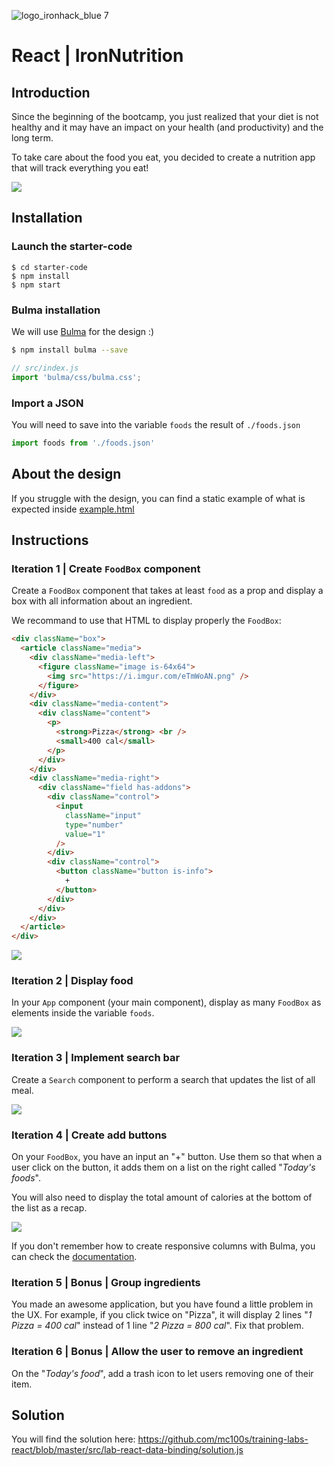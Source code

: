 ![logo_ironhack_blue 7](https://user-images.githubusercontent.com/23629340/40541063-a07a0a8a-601a-11e8-91b5-2f13e4e6b441.png)

# React | IronNutrition

## Introduction

Since the beginning of the bootcamp, you just realized that your diet is not healthy and it may have an impact on your health (and productivity) and the long term. 

To take care about the food you eat, you decided to create a nutrition app that will track everything you eat!


![](https://media.giphy.com/media/fH0dyqpPJRvTbiF5rJ/giphy.gif)

## Installation 

### Launch the starter-code

```
$ cd starter-code
$ npm install
$ npm start
```


### Bulma installation

We will use [Bulma](https://bulma.io/) for the design :)

```sh
$ npm install bulma --save
```

```javascript
// src/index.js
import 'bulma/css/bulma.css';
```

### Import a JSON

You will need to save into the variable `foods` the result of `./foods.json`
```js
import foods from './foods.json'
```


## About the design

If you struggle with the design, you can find a static example of what is expected inside [example.html](example.html)


## Instructions

### Iteration 1 | Create `FoodBox` component

Create a `FoodBox` component that takes at least `food` as a prop and display a box with all information about an ingredient.

We recommand to use that HTML to display properly the `FoodBox`:

```html
<div className="box">
  <article className="media">
    <div className="media-left">
      <figure className="image is-64x64">
        <img src="https://i.imgur.com/eTmWoAN.png" />
      </figure>
    </div>
    <div className="media-content">
      <div className="content">
        <p>
          <strong>Pizza</strong> <br />
          <small>400 cal</small>
        </p>
      </div>
    </div>
    <div className="media-right">
      <div className="field has-addons">
        <div className="control">
          <input
            className="input"
            type="number" 
            value="1"
          />
        </div>
        <div className="control">
          <button className="button is-info">
            +
          </button>
        </div>
      </div>
    </div>
  </article>
</div>
```

![](https://i.imgur.com/bY9i5Rw.png)


### Iteration 2 | Display food

In your `App` component (your main component), display as many `FoodBox` as elements inside the variable `foods`.


![](https://i.imgur.com/3TVQJDO.png)


### Iteration 3 | Implement search bar

Create a `Search` component to perform a search that updates the list of all meal. 

![](https://i.imgur.com/XaOpAx8.png)



### Iteration 4 | Create add buttons

On your `FoodBox`, you have an input an "+" button. Use them so that when a user click on the button, it adds them on a list on the right called "*Today's foods*".

You will also need to display the total amount of calories at the bottom of the list as a recap.

![](https://media.giphy.com/media/fH0dyqpPJRvTbiF5rJ/giphy.gif)

If you don't remember how to create responsive columns with Bulma, you can check the [documentation](https://bulma.io/documentation/columns/basics/).


### Iteration 5 | Bonus | Group ingredients

You made an awesome application, but you have found a little problem in the UX. For example, if you click twice on "Pizza", it will display 2 lines "*1 Pizza = 400 cal*" instead of 1 line  "*2 Pizza = 800 cal*". Fix that problem.


### Iteration 6 | Bonus | Allow the user to remove an ingredient

On the "*Today's food*", add a trash icon to let users removing one of their item.



## Solution

You will find the solution here: https://github.com/mc100s/training-labs-react/blob/master/src/lab-react-data-binding/solution.js 
